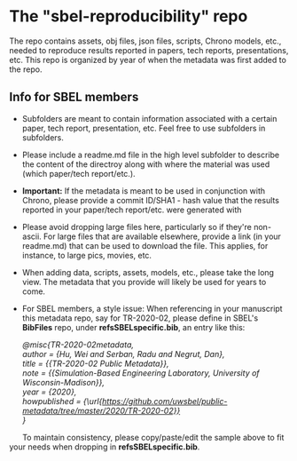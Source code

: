 # The "sbel-reproducibility" repo
The repo contains assets, obj files, json files, scripts, Chrono models, etc., needed to reproduce results reported in papers, tech reports, presentations, etc.
This repo is organized by year of when the metadata was first added to the repo.

## Info for SBEL members
- Subfolders are meant to contain information associated with a certain paper, tech report, presentation, etc. Feel free to use subfolders in subfolders.
- Please include a readme.md file in the high level subfolder to describe the content of the directroy along with where the material was used (which paper/tech report/etc.).
- **Important:** If the metadata is meant to be used in conjunction with Chrono, please provide a commit ID/SHA1 - hash value that the results reported in your paper/tech report/etc. were generated with
- Please avoid dropping large files here, particularly so if they're non-ascii. For large files that are available elsewhere, provide a link (in your readme.md) that can be used to download the file. This applies, for instance, to large pics, movies, etc.
- When adding data, scripts, assets, models, etc., please take the long view. The metadata that you provide will likely be used for years to come. 
- For SBEL members, a style issue: When referencing in your manuscript this metadata repo, say for TR-2020-02, please define in SBEL's **BibFiles** repo, under **refsSBELspecific.bib**, an entry like this:

  *@misc{TR-2020-02metadata, \
  author = {Hu, Wei and Serban, Radu and Negrut, Dan}, \
  title = {{TR-2020-02 Public Metadata}}, \
  note              = {{Simulation-Based Engineering Laboratory, University of Wisconsin-Madison}}, \
  year              = {2020}, \
  howpublished      = {\url{https://github.com/uwsbel/public-metadata/tree/master/2020/TR-2020-02}} \
  }*

&nbsp;&nbsp;&nbsp;&nbsp;&nbsp;&nbsp;To maintain consistency, please copy/paste/edit the sample above to fit your needs when dropping in **refsSBELspecific.bib**.
